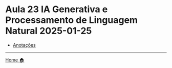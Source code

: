 # Aula 23 IA Generativa e Processamento de Linguagem Natural 2025-01-25


- [Anotações](anotacoes.md)

---

[Home 🏠](../README.md) 
